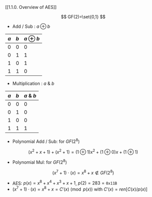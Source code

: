 
[[1.1.0. Overview of AES]]

$$
GF(2)=\set{0,1}
$$


- Add / Sub : $a\oplus b$

| $a$ | $b$ | $a\oplus b$ |
| --- | --- | ----------- |
| 0   | 0   | 0            |
| 0   | 1   | 1            |
| 1    | 0    | 1            |
| 1    | 1    | 0            |
- Multiplication : $a\ \&\ b$

| $a$ | $b$ | $a\ \&\ b$ |
| --- | --- | ----------- |
| 0   | 0   | 0            |
| 0   | 1   | 0            |
| 1    | 0    | 0            |
| 1    | 1    | 1            |

- Polynomial Add / Sub: for $GF(2^8)$

$$
(x^2+x+1)+(x^2+1) = (1\oplus 1)x^2 + (1\oplus 0)x + (1\oplus 1)
$$

- Polynomial Mul: for $GF(2^8)$

$$
(x^7+1)\cdot (x) = x^8 + x \notin GF(2^8)
$$

- AES: $p(x)=x^8+x^4+x^3+x+1$, $p(2)=283=\texttt{0x11B}$
- $(x^7+1)\cdot (x)=x^8+x= C'(x) \pmod{p(x)}$ with $C'(x)=ren[C(x)/p(x)]$

